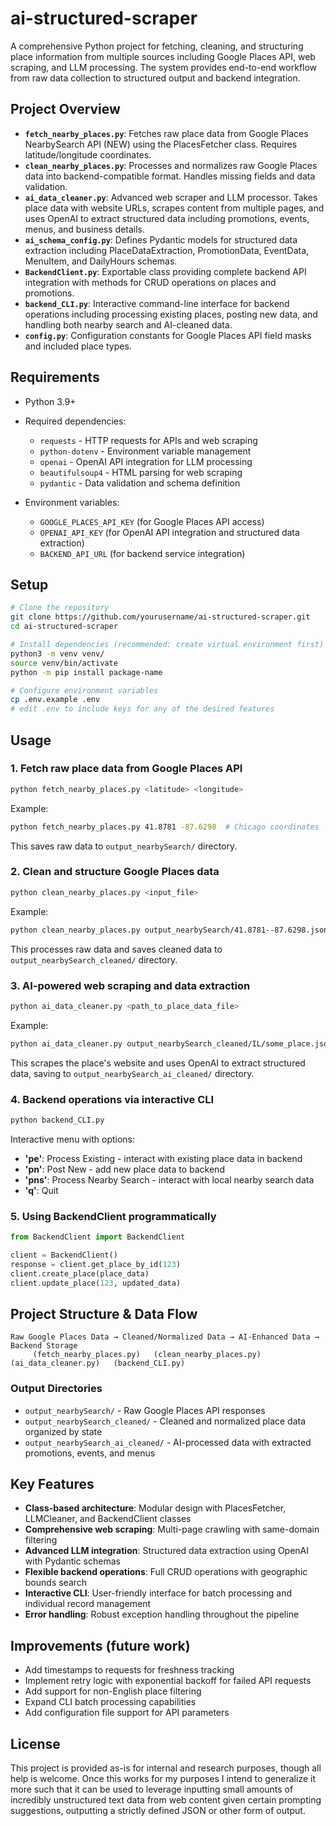 # ai-structured-scraper

A comprehensive Python project for fetching, cleaning, and structuring place information from multiple sources including Google Places API, web scraping, and LLM processing. The system provides end-to-end workflow from raw data collection to structured output and backend integration.

## Project Overview

* **`fetch_nearby_places.py`**: Fetches raw place data from Google Places NearbySearch API (NEW) using the PlacesFetcher class. Requires latitude/longitude coordinates.
* **`clean_nearby_places.py`**: Processes and normalizes raw Google Places data into backend-compatible format. Handles missing fields and data validation.
* **`ai_data_cleaner.py`**: Advanced web scraper and LLM processor. Takes place data with website URLs, scrapes content from multiple pages, and uses OpenAI to extract structured data including promotions, events, menus, and business details.
* **`ai_schema_config.py`**: Defines Pydantic models for structured data extraction including PlaceDataExtraction, PromotionData, EventData, MenuItem, and DailyHours schemas.
* **`BackendClient.py`**: Exportable class providing complete backend API integration with methods for CRUD operations on places and promotions.
* **`backend_CLI.py`**: Interactive command-line interface for backend operations including processing existing places, posting new data, and handling both nearby search and AI-cleaned data.
* **`config.py`**: Configuration constants for Google Places API field masks and included place types.

## Requirements

* Python 3.9+
* Required dependencies:
  * `requests` - HTTP requests for APIs and web scraping
  * `python-dotenv` - Environment variable management
  * `openai` - OpenAI API integration for LLM processing
  * `beautifulsoup4` - HTML parsing for web scraping
  * `pydantic` - Data validation and schema definition
* Environment variables:

  * `GOOGLE_PLACES_API_KEY` (for Google Places API access)
  * `OPENAI_API_KEY` (for OpenAI API integration and structured data extraction)
  * `BACKEND_API_URL` (for backend service integration)

## Setup

```bash
# Clone the repository
git clone https://github.com/yourusername/ai-structured-scraper.git
cd ai-structured-scraper

# Install dependencies (recommended: create virtual environment first)
python3 -m venv venv/
source venv/bin/activate
python -m pip install package-name

# Configure environment variables
cp .env.example .env
# edit .env to include keys for any of the desired features
```

## Usage

### 1. Fetch raw place data from Google Places API

```bash
python fetch_nearby_places.py <latitude> <longitude>
```

Example:
```bash
python fetch_nearby_places.py 41.8781 -87.6298  # Chicago coordinates
```

This saves raw data to `output_nearbySearch/` directory.

### 2. Clean and structure Google Places data

```bash
python clean_nearby_places.py <input_file>
```

Example:
```bash
python clean_nearby_places.py output_nearbySearch/41.8781--87.6298.json
```

This processes raw data and saves cleaned data to `output_nearbySearch_cleaned/` directory.

### 3. AI-powered web scraping and data extraction

```bash
python ai_data_cleaner.py <path_to_place_data_file>
```

Example:
```bash
python ai_data_cleaner.py output_nearbySearch_cleaned/IL/some_place.json
```

This scrapes the place's website and uses OpenAI to extract structured data, saving to `output_nearbySearch_ai_cleaned/` directory.

### 4. Backend operations via interactive CLI

```bash
python backend_CLI.py
```

Interactive menu with options:
- **'pe'**: Process Existing - interact with existing place data in backend
- **'pn'**: Post New - add new place data to backend  
- **'pns'**: Process Nearby Search - interact with local nearby search data
- **'q'**: Quit

### 5. Using BackendClient programmatically

```python
from BackendClient import BackendClient

client = BackendClient()
response = client.get_place_by_id(123)
client.create_place(place_data)
client.update_place(123, updated_data)
```

## Project Structure & Data Flow

```
Raw Google Places Data → Cleaned/Normalized Data → AI-Enhanced Data → Backend Storage
     (fetch_nearby_places.py)   (clean_nearby_places.py)   (ai_data_cleaner.py)   (backend_CLI.py)
```

### Output Directories

- `output_nearbySearch/` - Raw Google Places API responses
- `output_nearbySearch_cleaned/` - Cleaned and normalized place data organized by state  
- `output_nearbySearch_ai_cleaned/` - AI-processed data with extracted promotions, events, and menus

## Key Features

- **Class-based architecture**: Modular design with PlacesFetcher, LLMCleaner, and BackendClient classes
- **Comprehensive web scraping**: Multi-page crawling with same-domain filtering
- **Advanced LLM integration**: Structured data extraction using OpenAI with Pydantic schemas
- **Flexible backend operations**: Full CRUD operations with geographic bounds search
- **Interactive CLI**: User-friendly interface for batch processing and individual record management
- **Error handling**: Robust exception handling throughout the pipeline

## Improvements (future work)

* Add timestamps to requests for freshness tracking
* Implement retry logic with exponential backoff for failed API requests
* Add support for non-English place filtering  
* Expand CLI batch processing capabilities
* Add configuration file support for API parameters

## License

This project is provided as-is for internal and research purposes, though all help is welcome. Once this works for my purposes I intend to generalize it more such that it can be used to leverage inputting small amounts of incredibly unstructured text data from web content given certain prompting suggestions, outputting a strictly defined JSON or other form of output.
